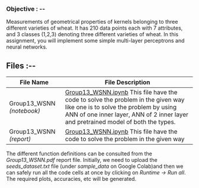 ### Objective  : --
Measurements of geometrical properties of kernels belonging to three different varieties of
wheat. It has 210 data points each with 7 attributes, and 3 classes (1,2,3) denoting three
different varieties of wheat. In this assignment, you will implement some simple multi-layer
perceptrons and neural networks.


## Files :--
| File Name | File Description |
|-----------|------------------|
| Group13_WSNN *(notebook)*   | [Group13_WSNN.ipynb](Group13_WSNN.ipynb)   This file have the code to solve the problem in the given way like one is to solve the problem by using ANN of one inner layer, ANN of 2 inner layer and pretrained model of both the types.|
| Group13_WSNN *(report)*   | [Group13_WSNN.ipynb](Group13_WSNN.ipynb)   This file have the code to solve the problem in the given way   | [Group13_WSNN.pdf](Group13_WSNN.pdf) This file consist of description of the different functions present in the ipynb notebook and how the program should be run. Also, we have mentioned the various accuracies obtained for the different implementations of the neural networks.

The different function definitions can be consulted from the *Group13_WSNN.pdf* report file. Initially, we need to upload the *seeds_dataset.txt* file (under *sample_data* on Google Colab)and then we can safely run all the code cells at once by clicking on *Runtime -> Run all*. The required plots, accuracies, etc will be generated.
